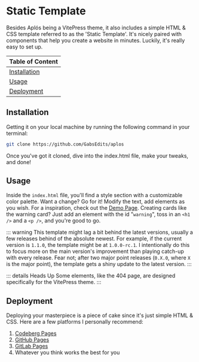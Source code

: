 # Static Template

Besides Aplós being a VitePress theme, it also includes a simple HTML & CSS template referred to as the 'Static Template'. It's nicely paired with components that help you create a website in minutes. Luckily, it's really easy to set up.

<div class="table-small">

|    Table of Content   |
| --------------------- |
| [Installation](#installation) |
| [Usage](#usage) |
| [Deployment](#deployment) |
</div>


## Installation

Getting it on your local machine by running the following command in your terminal:

```bash
git clone https://github.com/GabsEdits/aplos
```

Once you've got it cloned, dive into the index.html file, make your tweaks, and done!

## Usage

Inside the `index.html` file, you'll find a style section with a customizable color palette. Want a change? Go for it! Modify the text, add elements as you wish. For a inspiration, check out the [Demo Page](/demo). Creating cards like the warning card? Just add an element with the id "`warning`", toss in an `<h1 />` and a `<p />`, and you're good to go.

::: warning
This template might lag a bit behind the latest versions, usually a few releases behind of the absolute newest. For example, if the current version is `1.1.0`, the template might be at `1.0.0-rc.1`. I intentionally do this to focus more on the main version's improvement than playing catch-up with every release. Fear not; after two major point releases (`0.X.0`, where `X` is the major point), the template gets a shiny update to the latest version.
:::

::: details Heads Up
Some elements, like the 404 page, are designed specifically for the VitePress theme.
:::

## Deployment

Deploying your masterpiece is a piece of cake since it's just simple HTML & CSS. Here are a few platforms I personally recommend:

1. [Codeberg Pages](https://codeberg.page)
2. [GitHub Pages](https://github.io)
3. [GitLab Pages](https://gitlab.io)
4. Whatever you think works the best for you